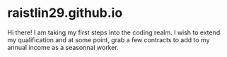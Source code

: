 # raistlin29.github.io

Hi there!
I am taking my first steps into the coding realm. I wish to extend my qualification and at some point, grab a few contracts to add to my annual income as a seasonnal worker. 
